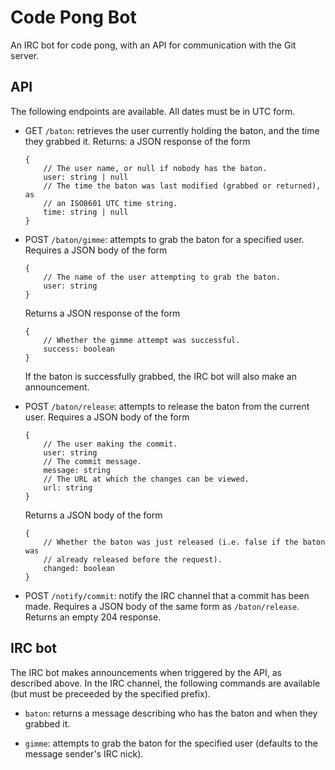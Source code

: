 # Code Pong Bot
An IRC bot for code pong, with an API for communication with the Git server.


## API
The following endpoints are available. All dates must be in UTC form.

-   GET `/baton`: retrieves the user currently holding the baton, and the time
    they grabbed it. Returns: a JSON response of the form

        {
            // The user name, or null if nobody has the baton.
            user: string | null
            // The time the baton was last modified (grabbed or returned), as
            // an ISO8601 UTC time string.
            time: string | null
        }

-   POST  `/baton/gimme`: attempts to grab the baton for a specified user.
    Requires a JSON body of the form

        {
            // The name of the user attempting to grab the baton.
            user: string
        }

    Returns a JSON response of the form

        {
            // Whether the gimme attempt was successful.
            success: boolean
        }

    If the baton is successfully grabbed, the IRC bot will also make an
    announcement.

-   POST `/baton/release`: attempts to release the baton from the current user.
    Requires a JSON body of the form

        {
            // The user making the commit.
            user: string
            // The commit message.
            message: string
            // The URL at which the changes can be viewed.
            url: string
        }

    Returns a JSON body of the form

        {
            // Whether the baton was just released (i.e. false if the baton was
            // already released before the request).
            changed: boolean
        }

-   POST `/notify/commit`: notify the IRC channel that a commit has been made.
    Requires a JSON body of the same form as `/baton/release`.
    Returns an empty 204 response.


## IRC bot
The IRC bot makes announcements when triggered by the API, as described above.
In the IRC channel, the following commands are available (but must be preceeded
by the specified prefix).

-   `baton`: returns a message describing who has the baton and when they
    grabbed it.

-   `gimme`: attempts to grab the baton for the specified user
    (defaults to the message sender's IRC nick).
